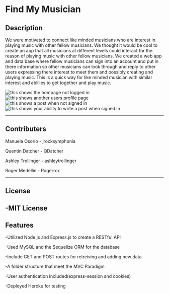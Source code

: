 # Find My Musician

## Description

We were motivated to connect like minded musicians who are interest in playing music with other fellow musicians.
We thought it would be cool to create an app that all musicians at different levels could interact for the reason of
playing music with other fellow musicians. We created a web app  and data base where fellow musicians can sign into an account
and put in there information so other musicians can look through and reply to other users expressing there interest to meet
them and possibly creating and playing music. 
This is a quick way for like minded musician with similar interest and ablilies
to get together and play music.

![this shows the hompage not logged in](./public/images/homepage.png)
![this shows another users profile page](./public/images/bio-signedOut.png)
![this shows a post when not signed in](./public/images/view-post.png)
![this shows your ability to write a post when signed in](./public/images/writepost.png)

-----------------------------------------


## Contributers

Manuela Osorio - jrocksymphonia

Quentin Datcher - QDatcher

Ashley Trollinger - ashleytrollinger

Roger Medellin - Rogerrox


----------------------------------------------
## License

-MIT License
----------------------------------------------
## Features

 -Utilized Node.js and Express.js to create a RESTful API

 -Used MySQL and the Sequelize ORM for the database

 -Include GET and POST routes for retreiving and adding new data

 -A folder structure that meet the MVC Paradigm

 -User authentication included(express-session and cookies)

 -Deployed Heroku for testing

